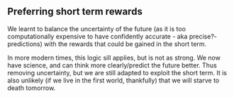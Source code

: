 ## Preferring short term rewards
We learnt to balance the uncertainty of the future (as it is too computationally expensive to have confidently accurate - aka precise?- predictions) with the rewards that could be gained in the short term.

In more modern times, this logic sill applies, but is not as strong. We now have science, and can think more clearly/predict the future better. Thus removing uncertainty, but we are still adapted to exploit the short term. It is also unlikely (if we live in the first world, thankfully) that we will starve to death tomorrow.


